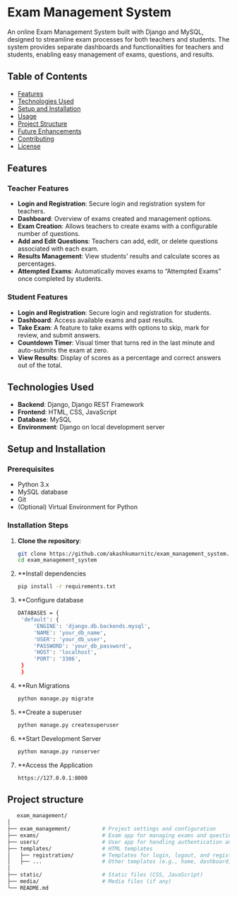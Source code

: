 # Exam Management System

An online Exam Management System built with Django and MySQL, designed to streamline exam processes for both teachers and students. The system provides separate dashboards and functionalities for teachers and students, enabling easy management of exams, questions, and results.

## Table of Contents
- [Features](#features)
- [Technologies Used](#technologies-used)
- [Setup and Installation](#setup-and-installation)
- [Usage](#usage)
- [Project Structure](#project-structure)
- [Future Enhancements](#future-enhancements)
- [Contributing](#contributing)
- [License](#license)

## Features

### Teacher Features
- **Login and Registration**: Secure login and registration system for teachers.
- **Dashboard**: Overview of exams created and management options.
- **Exam Creation**: Allows teachers to create exams with a configurable number of questions.
- **Add and Edit Questions**: Teachers can add, edit, or delete questions associated with each exam.
- **Results Management**: View students' results and calculate scores as percentages.
- **Attempted Exams**: Automatically moves exams to “Attempted Exams” once completed by students.

### Student Features
- **Login and Registration**: Secure login and registration for students.
- **Dashboard**: Access available exams and past results.
- **Take Exam**: A feature to take exams with options to skip, mark for review, and submit answers.
- **Countdown Timer**: Visual timer that turns red in the last minute and auto-submits the exam at zero.
- **View Results**: Display of scores as a percentage and correct answers out of the total.

## Technologies Used
- **Backend**: Django, Django REST Framework
- **Frontend**: HTML, CSS, JavaScript
- **Database**: MySQL
- **Environment**: Django on local development server

## Setup and Installation

### Prerequisites
- Python 3.x
- MySQL database
- Git
- (Optional) Virtual Environment for Python

### Installation Steps
1. **Clone the repository**:
   ```bash
   git clone https://github.com/akashkumarnitc/exam_management_system.git
   cd exam_management_system
2. **Install dependencies
   ```bash
   pip install -r requirements.txt
3. **Configure database
   ```bash
   DATABASES = {
    'default': {
        'ENGINE': 'django.db.backends.mysql',
        'NAME': 'your_db_name',
        'USER': 'your_db_user',
        'PASSWORD': 'your_db_password',
        'HOST': 'localhost',
        'PORT': '3306',
    }
    }

  4. **Run Migrations
     ```bash
     python manage.py migrate
  5. **Create a superuser
     ```bash
     python manage.py createsuperuser
  6. **Start Development Server
     ```bash
     python manage.py runserver
  7. **Access the Application
     ```open
     https://127.0.0.1:8000

## Project structure
```bash
   exam_management/
│
├── exam_management/          # Project settings and configuration
├── exams/                    # Exam app for managing exams and questions
├── users/                    # User app for handling authentication and profiles
├── templates/                # HTML templates
│   ├── registration/         # Templates for login, logout, and registration
│   ├── ...                   # Other templates (e.g., home, dashboard, exam, results)
│
├── static/                   # Static files (CSS, JavaScript)
├── media/                    # Media files (if any)
└── README.md
